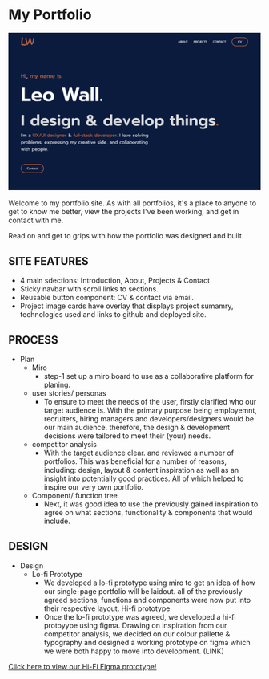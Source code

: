 # My Portfolio



![cover image](./public/Images/PortCoverImage.png)

Welcome to my portfolio site. As with all portfolios, it's a place to anyone to get to know me better, view the projects I've been working, and get in contact with me.

Read on and get to grips with how the portfolio was designed and built.


## SITE FEATURES

- 4 main sdections: Introduction, About, Projects & Contact
- Sticky navbar with scroll links to sections.
- Reusable button component: CV & contact via email.
- Project image cards have overlay that displays project sumamry, technologies used and links to github and deployed site.
    

## PROCESS 
- Plan
    - Miro
        - step-1 set up a miro board to use as a collaborative platform for planing. 
   - user stories/ personas
        - To ensure to meet the needs of the user, firstly clarified who our target audience is. With the primary purpose being employemnt, recruiters, hiring managers and developers/designers would be our main audience. therefore, the design & development decisions were tailored to meet their (your) needs.
   - competitor analysis
        - With the target audience clear. and reviewed a number of portfolios. This was beneficial for a number of reasons, including: design, layout & content inspiration as well as an insight into potentially good practices. All of which helped to inspire our very own portfolio.
    - Component/ function tree
        - Next, it was good idea to use the previously gained inspiration to agree on what sections, functionality & componenta that would include. 
        
## DESIGN
- Design
    - Lo-fi Prototype
        - We developed a lo-fi prototype using miro to get an idea of how our single-page portfolio will be laidout. all of the previously agreed sections, functions and components were now put into their respective layout.
    Hi-fi prototype
        - Once the lo-fi prototype was agreed, we developed a hi-fi protoyype using figma. Drawing on inspiration from our competitor analysis, we decided on our colour pallette & typography and designed a working prototype on figma which we were both happy to move into development. (LINK)
    
    
    
    
  
​[Click here to view our Hi-Fi Figma prototype!](https://www.figma.com/proto/5QBBMysWUA67nxP3YgARbg/Untitled?node-id=21%3A297&scaling=scale-down&page-id=0%3A1&starting-point-node-id=21%3A297&show-proto-sidebar=1)  
    



